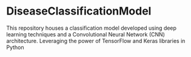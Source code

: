 # DiseaseClassificationModel
This repository houses a classification model developed using deep learning techniques and a Convolutional Neural Network (CNN) architecture. Leveraging the power of TensorFlow and Keras libraries in Python
